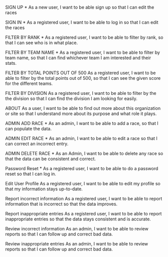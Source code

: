 SIGN UP *
As a new user, I want to be able sign up so that I can edit the races

SIGN IN *
As a registered user, I want to be able to log in so that I can edit the races

FILTER BY RANK *
As a registered user, I want to be able to filter by rank, so that I can see who is in what place.

FILTER BY TEAM NAME *
As a registered user, I want to be able to filter by team name, so that I can find whichever team I am interested and their stats.

FILTER BY TOTAL POINTS OUT OF 500
As a registered user, I want to be able to filter by the total points out of 500, 
so that I can see the given score for the different teams.

FILTER BY DIVISION
As a registered user, I want to be able to filter by the the division so that I can find the division I am looking for easily.

ABOUT
As a user, I want to be able to find out more about this organization or site so that I understand more about its purpose and what role it plays.

ADMIN ADD RACE *
As an admin, I want to be able to add a race, so that I can populate the data.

ADMIN EDIT RACE *
As an admin, I want to be able to edit a race so that I can correct an incorrect entry.

ADMIN DELETE RACE *
As an Admin, I want to be able to delete any race so that the data can be consistent and correct.

Password Reset *
As a registered user, I want to be able to do a password reset so that I can log in.

Edit User Profile
As a registered user, I want to be able to edit my profile so that my information stays up-to-date.

Report incorrect information
As a registered user, I want to be able to report information that is incorrect so that the data improves.

Report inappropriate entries
As a registered user, I want to be able to report inappropriate entries so that the data stays consistent and is accurate.

Review incorrect information
As an admin, I want to be able to review reports so that I can follow up and correct bad data.

Review inappropriate entries
As an admin, I want to be able to review reports so that I can follow up and correct bad data.







